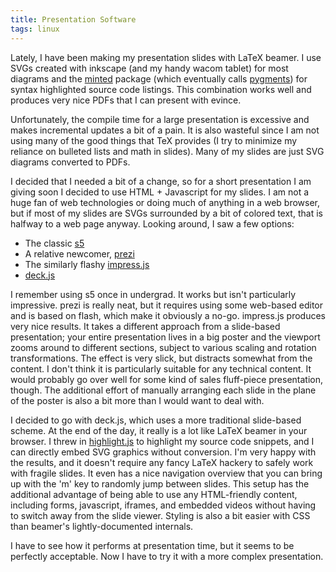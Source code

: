 ```yaml
---
title: Presentation Software
tags: linux
---
```


Lately, I have been making my presentation slides with LaTeX beamer.
I use SVGs created with inkscape (and my handy wacom tablet) for most
diagrams and the [minted](https://code.google.com/p/minted/) package
(which eventually calls [pygments](http://pygments.org/)) for syntax
highlighted source code listings.  This combination works well and
produces very nice PDFs that I can present with evince.

Unfortunately, the compile time for a large presentation is excessive
and makes incremental updates a bit of a pain.  It is also wasteful
since I am not using many of the good things that TeX provides (I try
to minimize my reliance on bulleted lists and math in slides).  Many
of my slides are just SVG diagrams converted to PDFs.

I decided that I needed a bit of a change, so for a short presentation
I am giving soon I decided to use HTML + Javascript for my slides.  I
am not a huge fan of web technologies or doing much of anything in a
web browser, but if most of my slides are SVGs surrounded by a bit of
colored text, that is halfway to a web page anyway.  Looking around,
I saw a few options:

 * The classic [s5](http://meyerweb.com/eric/tools/s5/)
 * A relative newcomer, [prezi](http://prezi.com/)
 * The similarly flashy [impress.js](http://bartaz.github.com/impress.js)
 * [deck.js](http://imakewebthings.com/deck.js/)

I remember using s5 once in undergrad.  It works but isn't
particularly impressive.  prezi is really neat, but it requires using
some web-based editor and is based on flash, which make it obviously a
no-go.  impress.js produces very nice results.  It takes a different
approach from a slide-based presentation; your entire presentation
lives in a big poster and the viewport zooms around to different
sections, subject to various scaling and rotation transformations.
The effect is very slick, but distracts somewhat from the content.  I
don't think it is particularly suitable for any technical content.  It
would probably go over well for some kind of sales fluff-piece
presentation, though.  The additional effort of manually arranging
each slide in the plane of the poster is also a bit more than I would
want to deal with.

I decided to go with deck.js, which uses a more traditional
slide-based scheme.  At the end of the day, it really is a lot like
LaTeX beamer in your browser.  I threw in
[highlight.js](http://softwaremaniacs.org/soft/highlight/en/) to
highlight my source code snippets, and I can directly embed SVG
graphics without conversion.  I'm very happy with the results, and it
doesn't require any fancy LaTeX hackery to safely work with fragile
slides.  It even has a nice navigation overview that you can bring up
with the 'm' key to randomly jump between slides.  This setup has the
additional advantage of being able to use any HTML-friendly content,
including forms, javascript, iframes, and embedded videos without
having to switch away from the slide viewer.  Styling is also a bit
easier with CSS than beamer's lightly-documented internals.

I have to see how it performs at presentation time, but it seems to be
perfectly acceptable.  Now I have to try it with a more complex
presentation.
